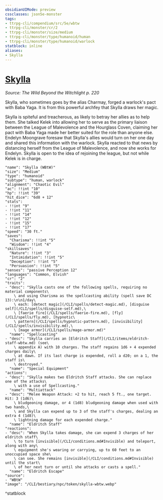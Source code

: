 ```yaml
---
obsidianUIMode: preview
cssclasses: json5e-monster
tags:
- ttrpg-cli/compendium/src/5e/wbtw
- ttrpg-cli/monster/cr/2
- ttrpg-cli/monster/size/medium
- ttrpg-cli/monster/type/humanoid/human
- ttrpg-cli/monster/type/humanoid/warlock
statblock: inline
aliases:
- Skylla
---
```

# [Skylla](CLI/bestiary/npc/skylla-wbtw.md)
*Source: The Wild Beyond the Witchlight p. 220*  

Skylla, who sometimes goes by the alias Charmay, forged a warlock's pact with Baba Yaga. It is from this powerful archfey that Skylla draws her magic.

Skylla is spiteful and treacherous, as likely to betray her allies as to help them. She talked Kelek into allowing her to serve as the primary liaison between the League of Malevolence and the Hourglass Coven, claiming her pact with Baba Yaga made her better suited for the role than anyone else. Endelyn Moongrave foresaw that Skylla's allies would turn on her one day and shared this information with the warlock. Skylla reacted to that news by distancing herself from the League of Malevolence, and now she works for Endelyn. Skylla is open to the idea of rejoining the league, but not while Kelek is in charge.

```statblock
"name": "Skylla (WBtW)"
"size": "Medium"
"type": "humanoid"
"subtype": "human, warlock"
"alignment": "Chaotic Evil"
"ac": !!int "10"
"hp": !!int "39"
"hit_dice": "6d8 + 12"
"stats":
- !!int "9"
- !!int "11"
- !!int "14"
- !!int "12"
- !!int "15"
- !!int "17"
"speed": "30 ft."
"saves":
  "Charisma": !!int "5"
  "Wisdom": !!int "4"
"skillsaves":
  "Nature": !!int "3"
  "Intimidation": !!int "5"
  "Deception": !!int "5"
  "Persuasion": !!int "5"
"senses": "passive Perception 12"
"languages": "Common, Elvish"
"cr": "2"
"traits":
- "desc": "Skylla casts one of the following spells, requiring no material components\
    \ and using Charisma as the spellcasting ability (spell save DC 13):\n\n1/day\
    \ each: [detect magic](/CLI/spells/detect-magic.md), [disguise self](/CLI/spells/disguise-self.md),\
    \ [faerie fire](/CLI/spells/faerie-fire.md), [fly](/CLI/spells/fly.md), [hypnotic\
    \ pattern](/CLI/spells/hypnotic-pattern.md), [invisibility](/CLI/spells/invisibility.md),\
    \ [mage armor](/CLI/spells/mage-armor.md)"
  "name": "Spellcasting"
- "desc": "Skylla carries an [Eldritch Staff](/CLI/items/eldritch-staff-wbtw.md) (see\
    \ appendix A) with 10 charges. The staff regains 1d6 + 4 expended charges daily\
    \ at dawn. If its last charge is expended, roll a d20; on a 1, the staff is\
    \ destroyed."
  "name": "Special Equipment"
"actions":
- "desc": "Skylla makes two Eldritch Staff attacks. She can replace one of the attacks\
    \ with a use of Spellcasting."
  "name": "Multiattack"
- "desc": "Melee Weapon Attack: +2 to hit, reach 5 ft., one target. Hit: 3 (1d6)\
    \ bludgeoning damage, or 4 (1d8) bludgeoning damage when used with two hands,\
    \ and Skylla can expend up to 3 of the staff's charges, dealing an extra 4 (1d8)\
    \ lightning damage for each expended charge."
  "name": "Eldritch Staff"
"reactions":
- "desc": "When Skylla takes damage, she can expend 3 charges of her eldritch staff\
    \ to turn [invisible](/CLI/conditions.md#Invisible) and teleport, along with any\
    \ equipment she's wearing or carrying, up to 60 feet to an unoccupied space she\
    \ can see. She remains [invisible](/CLI/conditions.md#Invisible) until the start\
    \ of her next turn or until she attacks or casts a spell."
  "name": "Eldritch Escape"
"source":
- "WBtW"
"image": "/CLI/bestiary/npc/token/skylla-wbtw.webp"
```
^statblock